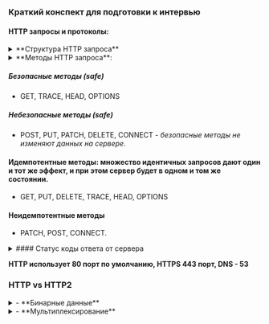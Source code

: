 ### Краткий конспект для подготовки к интервью

#### HTTP запросы и протоколы:

<details>
<summary>**Структура HTTP запроса**</summary>

1. Стартовая строка с адресом для запроса, и тип сообщения. Указывается метод, который определяет действия при получении этого сообщения.

2. Заголовки (Headers), в которых прописаны определённые параметры сообщения. Например, может быть напрямую задан язык.

3. Тело запроса (Request Body), текст сообщения — данные, которые передаются. Например, файлы, отправляемые на сервер.

_У HTTP есть расширение — протокол HTTPS. Буква S в аббревиатуре означает Secure._

</details>

<details>
<summary>**Методы HTTP запроса**:</summary>

1. _GET_ - для запроса данных с сервера (не содержит тела запроса, но на сервере можно настроить и с телом - но это не валидно с точки зрения REST). Не изменяет данные на сервере, сохраняется историей браузера. **Ограничен 2048 символами** - включая квери параметры. _Кешируется, можно сохранять в закладки, не безопасен для пересылки данных_
   _Неидемпотентный метод_. По умолчанию используется при клике на сабмит формы.

2. _POST_ - отправка данных, создание или обновление ресурса. Данные передаются через тело запроса. Обязателен ответ от сервера - или с сохраненной записью или с ИД или новой ссылкой и т.д. _Неидемпотенттный_ **при отправке множества запросов с одними и теми же данными создаст разный эффект**, т.е. - будут другие ИД у записей в БД или создастся дубликаты и т.д. _Не кешируется, не сохраняется браузером, нет ограничений по длине тела запроса_

3. _PUT_ - создание или обновление ресурса. Отличие от POST - не требует ответа от сервера - полностью перезаписывает данные. _Идемпотентный_ - т.е. **при отправке множества идентичных запросов жедает такой же эффект - как и при отпраке одного**.

4. _PATCH_ - обновление ресурса. Отличие от PUT - **можно обновлять частично**, в зависимости от отправляемых данных. _Идемпотентный_ - задуман _как идемпотентный_, но фактическая реализация может отличаться. На практике _рекомендуется реализовывать запросы PATCH идемпотентным образом_, чтобы обеспечить согласованное поведение на сервере и в БД.

5. _DELETE_ - eудаление ресурса или данных. Тело запроса отсутствует, нужен только идентификатор ресурса.

6. _HEAD_ - идентичен GET запросу, но бех ответа со стороны сервера. Так называемый _Preflight_ запрос - т.е. используется для предзапроса, передавая информацию о предстоящем запросе. Просто возвращает метаданные о ресурсе на сервере. Возвращает все заголовки, связанные с ресурсом по заданному URL, но фактически не возвращает ресурс.
   В основном используется для проверки:

- размера ресурса на сервере;
- существует ли ресурс на сервере;
- дата последнего изменения ресурса;
- срок действия кэшированного ресурса на сервере.

7. _OPTIONS_ - метод HTTP OPTIONS возвращает список поддерживаемых и разрешенных методов, параметры и требования для конкретных ресурсов и возможностей сервера, не предпринимая никаких действий с ресурсом и не запрашивая его. В ответе в хедере Allow могут указываться разрешенные методы HTTP, в заголовках для CORS также разрешенные CORS. По соображениям безопасности, когда отправляем данные на другой домен (междоменные запросы), браузеры обычно отправляют «Preflight» запрос HTTP OPTIONS на сервер перед отправкой туда данных. Не содержит тело запроса, может иметь ответ от сервера. _Безопасный, идемпотентный_

8. _TRACE_ - используется _для диагностики, отладки и устранения неполадок_. Он просто возвращает диагностическую трассировку, в которой регистрируются данные цикла запрос-ответ.Содержимое трассировки часто представляет собой просто ответное эхо от сервера различных заголовков запросов, отправленных клиентом.

9. _CONNECT_ - запускает двустороннюю связь с запрошенным ресурсом . Его можно использовать для открытия туннеля для доступа к сайтам, использующим TLS(HTTPS). Клиент запрашивает прокси-сервер HTTP туннелировать TCP- соединение до желаемого пункта назначения. Затем прокси-сервер устанавливает соединение от имени клиента. После установления соединения прокси-сервер продолжает ретранслировать поток TCP клиенту и обратно. Пошаговый метод, не имеет тела запроса, без ответа, не кешируется, небезопасный, неидемпотентный. Иногда требует специфичных заголовков Proxy-Authorization.

A HEAD request is useful for checking what a GET request will return before actually making a GET request - a HEAD request can read the Content-Length header to check the size of the file, without actually downloading the file

</details>

##### Безопасные методы (safe)

- GET, TRACE, HEAD, OPTIONS

##### Небезопасные методы (safe)

- POST, PUT, PATCH, DELETE, CONNECT - _безопасные методы не изменяют данных на сервере_.

#### Идемпотентные методы: множество идентичных запросов дают один и тот же эффект, и при этом сервер будет в одном и том же состоянии.

- GET, PUT, DELETE, TRACE, HEAD, OPTIONS

#### Неидемпотентные методы

- PATCH, POST, CONNECT.

<details>
<summary>#### Статус коды ответа от сервера</summary>

- 1xx. Информационные 100 - 199

- 2xx. Успешные 200 - 299

- 3xx. Перенаправления 300 - 399

- 4xx. Клиентские ошибки 400 - 499

- 5xx. Серверные ошибки 500 - 599

</details>

**HTTP использует 80 порт по умолчанию, HTTPS 443 порт, DNS - 53**

### HTTP vs HTTP2

<details>
<summary>- **Бинарные данные**</summary>

В HTTP данные передаются серверу в формате текста - не производительный вариант.

HTTP/2 использует бинарный формат (машинный код). Данные меньше размером, скорость передачи и парсинга выше. Браузеры с поддержкой HTTP/2 кодируют запросы в бинарный формат перед отправкой, а сервер обрабатывает запрос и декодирует.

</details>
<details>
<summary>- **Мультиплексирование**</summary>
<details>
Схема работы упрощенно сайта: GET-запрос → возвращает HTML-страницу → подключает доп ресурсы: js, css, картинки, шрифты --> сайт становится интерактивным для пользователя.

В HTTP/1.0 для загрузки каждого ресурса устанавливалось новое TCP/IP соединение. HTTP/1.1 принёс keep-alive, позволил загружать множество ресурсов в рамках одного соединения. Это значительно увеличило производительность протокола. Загрузка ресурса была последовательной (waterfall): нельзя получить следующий ресурс, пока не получен предыдущий. Т.е. зависший запрос блокирует отправку всех остальных.

В HTTP/2 вся информация бьётся на бинарные кусочки — фреймы. Они собираются в потоки - streams, для каждого запрашиваемого ресурса создаётся отдельный stream. Данные передаюся вперемешку в одном TCP/IP соединении. Принимающая сторона самостоятельно соберёт все фреймы из одного потока и обработает их. Клиент теперь может прервать получение одного потока, не закрывая соединение.

</details>
<details>
<summary>- **Сжатие заголовков через HPACK**</summary>

Раньше сжатие тела и заголовков происходило на уровне TLS. Это более низкий уровень по отношению к HTTP (микс транспортного уровня и уровня приложения). Он не знает, какой тип данных сжимает, и жмёт все через gzip.

Алгоритм сжатия был подвержен атакам типа CRIME3 и в результате злоумышленники получали авторизационные куки из сжатых заголовков. Поэтому многие сети блокировали сжатие заголовков, чтобы защитить пользователей от атак.

HTTP/2 представили новый алгоритм сжатия заголовков HPACK4. Он не использует DEFLATE и заточен под эффективную защиту от CRIME-атак. С ним новая версия HTTP стала производительнее и безопаснее.

</details>
<details>
<summary>- **Приоритизация потоков**</summary>

Управление порядком обработки и передачи потоков данных на одном соединении. Улучшает производительность, управление ресурсами эффективнее, гибкий контроль рендеринг страницы.

При отправке параллельных запросов на сервер клиент может расставить приоритеты ответов. Присваивается каждому потоку вес от 1 до 256. Чем выше вес, тем выше приоритет. Потоки могут быть связаны с ресурсами на сервере: изображениями, CSS-файлами, HTML-страницами и др.

Сервер обрабатывает данные с более высоким приоритетом, даже если это не первый поток, который был отправлен. Клиент может указывать также зависимости между потоками. Тогда сервер создаёт дерево зависимостей, которое определяет порядок получения данных.

</details>

- **Server push**

Функция, кот. позволяет серверу начать передачу ресурсов на клиент ещё до запроса.

<details>
<summary>**Как это работает:**</summary>

Клиент отправляет запрос --> GET /index.html. --> cервер определяет, что будет нужно для полной загрузки страницы. Например, CSS, JS и изображения --> сервер создаёт множество потоков данных и начинает отправлять эти ресурсы через Server Push на клиент, даже если он ещё не запросил их --> Клиент получает ресурсы и может начать их загрузку, даже если они не запрошены явно.

Server Push использует механизмы мультиплексирования и приоритизации потоков.
Но Server Push _эффективен, только если сервер точно знает, какие ресурсы нужны для загрузки страницы_. Иначе случится ненужная передача ресурсов и ухудшение производительности.

</details>
### HTTPv.3 - ключевые особенности

HTTP2 использует TCP (или TLS - for secure), HTTP3 - транспортный протокол под названием QUIC - отличается от TCP по ключевым пунктам, поэтому использовать поверх него HTTP/2 очень сложно.
Поэтому HTTP/3 — изменение HTTP/2 для адаптации к новому протоколу QUIC.
**_Расшифровка_ Quick UDP Internet Connections**

1. **TCP**
   1.1 _TCP требует рукопожатие для установки нового соеинения (handshake), для проверки, что клиент и сервер существуют и готовы обмениваться данными. Если клиент и сервер находятся далеко, время кругового пути - затраченное на отправку синрала и получения отчета о его доставке (round-trip time, RTT) может составить более 100 мс, что приводит к ощутимым задержкам._
   1.2 _TCP_ передает все, как один «файл», даже для нескольких файлов одновременно (например, загружаем страницу с несколькими ресурсами). Т.е. это задержки при передаче в случае сбоя в очереди (head-of-line (HoL) blocking).

**по факту поэтому HTTP/3 могли назвать _HTTP/2-over-QUIC_**

2. **QUIC** _находится поверх UDP протокола транспортного уровня_
   2.1 это универсальный транспортный протокол. QUIC работает поверх ещё одного протокола — UDP (_отличие от TCP в параллельной загрузке данных и из неблокировании, даже если они потерялись, удобно для видео хостингов - не важно с какого места начать передачу и т.д._). QUIC может быть и отдельным протоколом, но тогда, как и для обновления _TCP_: нудно обновить все устройства в интернете для работы с QUIC. Поэтому его разместили поверх UDP.
   2.2 использует подтверждение полученных пакетов и повторные передачи, чтобы добрать то, что потерялось - т.е. _блокирует не всю передачу данных - а только тот поток, где потерялись - потом их дошлет_.
   2.3 QUIC глубоко интегрирован с TLS - т.е. работает только с TLS, поддерживает несколько независимых потоков байтов, использует идентификаторы соединений, использует фреймы.
   **Т.е. HTTP3 по умолчанию зашифрован**
   2.4 Поддерживает миграцию соединений - т.е. соединения могут дольше оставаться активными. QUIC вводит новую концепцию — **идентификатор соединения CID**. Каждому соединению между двумя конечными точками помимо четырёх параметров (ранее в _TCP_ это были _IP-адрес клиента_ + _порт клиента_ + -IP-адрес сервера* + *порт сервера\*) присваивается уникальный номер. Поскольку **CID** определяется на транспортном уровне в самом QUIC.
   Ранее при перемещении между сетями - в TCP - перезапускалось соединение при перемещении сервера или клиента (изменении одного из 4-х указанных параметров). QUIC меняет CID при каждом переходе в новую сеть - для избежания хакерских атак. Но клиент и сервер "знают" общий список рандомно генерируемых CID, которые связаны с одним и тем же соединением - поэтому соединение не переустанавливается (сервер и клиент сверяют доступные CID).
   2.5 Гибкость и простота развития QUIC - занимает переход на него и развитие меньше времени.

3. - **Сжатие заголовков через QPACK**

4. Более быстрое установление соединения - _из-за сокращенного механизма рукопожатий_ теперь шифрование части ключа уже происходит на сервере и клиенте. За счет этого проходит сразу обмен данными, т.е. нулевое время прохождения туда и обратно (0-RTT).
5. Контроль и восстановление перегрузок

6. HTTP/3 имеет более высокую пропускную способность - из-за мультиплексирования запросов по одному соединению.

### Способы отмены запроса

##### Abort Controller - для fetch больше всего делается

- для таких целей существует специальный встроенный объект: AbortController, для отмены не только fetch, но и других асинхронных задач:

1. - создаем объект

```javascript
const controller = new AbortController();
```

Экземпляр имеет единственный метод abort() и единственное свойство signal.
_При вызове abort():_ генерируется событие с именем abort на объекте controller.signal
_свойство controller.signal.aborted становится равным true_ 2. Чтобы узнать о вызове abort(), ставим обработчики на controller.signal, чтобы отслеживать его.

```javascript
const controller = new AbortController();
const signal = controller.signal;

signal.addEventListener('abort', callback);
```

3. Вызываем метод _abort()_ - где необходимо

```javascript
const controller = new AbortController();
const signal = controller.signal;

signal.addEventListener('abort', callback);

controller.abort(); //здесь выполнится callback
```

4. Для fetch-запроса из браузерного API есть доп. опция signal? рядом с хедером и т.д.

```javascript
const controller = new AbortController();
fetch(url, {
  signal: controller.signal,
});
```

5. Вызываем событие и fetch отменится - и промис завершится с ошибкой - которую надо отловить

```javascript
controller.abort();
```

**AbortController** масштабируемый - т.е. может отменить несколько фетч запросов сразу

```javascript
const urls = ['url/1','url/2'...];

const controller = new AbortController();

const fetchList = urls.map(url => fetch(url, {
  signal: controller.signal
}));

const results = await Promise.all(fetchJobs);

// вызов controller.abort() прервёт все вызовы fetch сразу и завершит ошибкой
// обработка ошибки от вызова abort()
catch(err) {
  if (err.name == 'AbortError') {
    errorCallback();
  } else {
    throw err;
  }
}
```

**соответственно, если надо управлять гибко отменой - надо создать несколько объектов abortController**

##### `abort()` в объекте запроса - для старого XMLHttpRequest.

##### Промисы и async/await:

При использовании промисов или async/await, можно использовать Promise.race, чтобы создать гонку между промисом запроса и промисом отмены. Как только промис отмены выполнится первым, вы сможете обработать отмену запроса.

```javascript

```

##### Использование Axios (или других HTTP клиентов):

- Некоторые HTTP клиенты, такие как Axios, предоставляют встроенные методы для отмены запросов.

```javascript
import axios from 'axios';

const cancelTokenController = axios.CancelToken.source();

axios
  .get('https://api.example.com/data', { cancelToken: cancelTokenController.token })
  .then((response) => {
    console.log(response.data);
  })
  .catch((error) => {
    if (axios.isCancel(error)) {
      console.log('Request cancelled:', error.message);
    } else {
      console.log('Error:', error.message);
    }
  });

cancelTokenController.cancel('Request cancelled manually'); //cancel event
```

### Объекты в JS

<details>
<summary>Методы объектов</summary>

- **Создание объектов**

```javascript
const obj = {}; // литеральная запись - прямое создание
const obj2 = new Obj(); // с помощью конструктора
/*
Несмотря на то, что obj и obj2 неизменные, свойства объекта можно менять, т.к. объект хранится по ссылке. Изменение внутреннего состояния не изменяет ссылку.
Но нельзя перезаписать объект obj2='other type' //TypeError: Assignment to constant variable
*/
function FuncConstructor(prop1, prop2) {
  //функция-конструктор
  this.key1 = prop1;
  this.key2 = prop2;
}
/* is the same as implicitly {
	const this={};
	{body function}
	return this;
}*/
// обязательно вызывать только с new - если вызвать без new - просто вернет undefined;
class ObjCreator {
  constructor(prop1, prop2) {
    this.key1 = prop1;
    this.key2 = prop2;
  }
  //come methods
  sayHi() {
    return `Hi user ${this.key1}`;
  }
}
//современный синтаксис - класс вместо функции конструктора
// в данном случае вернет при вызове без new - TypeError - нельзя вызывать класс без new!!!

//Использование метода Object.create
const newObj = Object.create(prototype, props); //мы можем передать прототип - т.е. тот объект, от которого наследуемся - и таким образом мы получим доступ к его свойствам
//props - это обязательно объект с ключами и значениями

const newObj = Object.create({}, { user: 'user' }); //к пустому объекту добавим св-во user

//можно добавлять дескрипторы свойств
const newObj = Object.create({}, { name: { value: 'user', enumarable: false, writable: true, configurable: false } });
//или включать геттеры и сеттеры
const newObj = Object.create(
  {},
  {
    name: {
      value: '',
      enumarable: false,
      writable: true,
      configurable: false,
      get: function () {},
      set: function () {},
    },
  }
);

//через Object.defineProperty(); || Object.defineProperties();
const obj1=Object.defineProperty({}, 'user', {get:, set:, descriptors: writanle,enumarable,configurable});
```

- удаление свойств: - удаляет свойство объекта - при образении к такому св-ву вернется undefined - как и у любошо несуществующего св-ва

- более структурно см. (Дескрипторы на learnJS)[https://learn.javascript.ru/descriptors-getters-setters]

```javascript
delete object.someProperty;
delete object['property'];
```

- новый синтаксис объявления свойств (_касаемо методов_):

```javascript
const obj = {
  name: 'defaultName',
  sayHi: function () {
    console.log('hi');
  },
}; // old
const objNew = {
  name: 'defaultName',
  sayHi() {
    console.log('hi');
  },
}; //new
//when we have variables
const name = 'name';
const lastName = 'lastName';
const objShort = {
  name,
  lastName,
};
//the same as {name: name, lastName:lastName};
```

- обращение к св-ву объекта через `. obj.prop` или через квадратные скобки - удобно для переменных или составных свойств (типа класса в ДОМ узлах) `obj[property] или obj['complete__className-prop']`

- _ограничения_ - ключи - только строки или символы, значения - любой тип данных;

</details>

<details>
<summary>Копирование объектов в JS</summary>

1. `Object.assign(target, source1,...,sourceN)`;
   где target - целевой объект - source - объект(ы) из которого копируются свойства.
   - копирует _только перечисляемые и собственные свойства_ _из исходного_ объекта _в целевой_ объект. Он использует [[Get]]-источник и [[Set]]-цель, поэтому будет вызывать геттеры и сеттеры . В итоге метод _просто присваивает_ свойства, а _не копирует или определяет новые_.
     Для копирования определений свойств (включая их перечисляемость) в прототипы надо использовать `Object.getOwnPropertyDescriptor()` - **возвращает объект со всеми флагами и дескрипторами указанного свойства объекта** - в и `Object.defineProperty()` - для переопределнеия свойства с его конфигурацией.
     **осуществляет только поверхностное копирование**
2. _spread_ - оператор
   `const obj={...source}` - _только поверхностное копирование_

3. сторонние библиотеки - (`cloneDeep from lodash`) - полное копирование объекта

4. `JSON.parse(JSON.stringify(obj))` - _полное копирование_ - но некорректно копирует методы, массивы
   Не обрабатывает _несериализуемых данные_: примитив undefined, функция, symbol - при вызове JSON.stringify получаем undefined.

- если такие параметры будут в массиве, то такие значения будут превращены в null;
- если в объекте: такие значения будут опущены, а symbol если он является ключом объекта будет проигнорирован.
</details>

5. Собственная функция копирования с рекурсивным обходом всех ключей

#### Функция structuredClone()

<details>
<summary>Глубокое копирование объектов в JS</summary>

`structuredClone` является встроенным методом, который позволяет создавать глубокую копию объекта или сложной структуры данных - т.е. объекта window или global nodeJS. Предоставляется `Web API` в современных браузерах. Рекурсивно клонирует свойства и вложенные объекты.

**Пример**

```javascript
const originalObject = {
  name: 'John',
  age: 30,
  addresses: [{ street: '123 Main St', city: 'New York' }],
};

const clonedObject = window.structuredClone(originalObject) || structuredClone(originalObject);
```

**Ограничения**

- Функции и методы не клонируются;

- некоторые свойства, как символы или свойства с круговыми ссылками, не могут быть сериализованы и исключаются во время процесса клонирования. Полученная копия не будет содержать эти свойства.

- Узлы DOM и сложные встроенные объекты: File или Blob.

Для большей инфорации см. (Доку от MDN)[https://developer.mozilla.org/en-US/docs/Web/API/structuredClone]

</details>

### Функции и контекст выполнения

Сущуствует три вида контекста выполнения:

- Глобальный контекст - существует всегда - неможет быть больше одного такого контекста;
- Контекст выполнения функции - создается в момент вызова какой-то функции - для каждой функции свой контекст выполнения;
- Котекст выполнения функции _eval_ - деприкейтел в JS - из-за уязвимости.

**JS хранит и отслеживает контексты в стеке вызовов - _call stack_** - LIFO - структура (последний пришел, первый вышел) - после выполнения функции ее контекст удаляется - и переходим к контексту, находящемуся под ней.

_Создание контекста выполнения_

- Определяется this и осуществляется привязка this (this binding);
- Создаётся компонент LexicalEnvironment;
- Создаётся компонент VariableEnvironment;
  Условно 'под капотом'

```javascript
ExecutionContext={
	ThisBinding=<this value>,
	LexicalEnvironment={...},
	VariableEnvironment={...},
}
```

**Способы привязки контекста**

1. привязка через new

```javascript
function Foo(a){
	this.a=a;
}

var foo=new Foo(4);
foo.a=? //4
```

2. явная привязка (call, apply, bind)

```javascript
function foo(a){
	console.log(this.a);
}
const obj2={a:6};


foo.call(obj2, a)=? //6 - obj2 - указываем, какой контекст привязывать для foo, след.аргумент - переменная
//call, apply - сразу же вызывают функцию с указанными аргументами, bind - только привязывает контекст и устанавливает аргументы для функции, но не вызывает ее
```

3. неявная привязка

```javascript
function foo(a){
	console.log(this.a);
}
const obj2={a:2, foo: foo};


obj2.foo()=? //2  - в данном случае контекст - это объект до точки.
```

4. неявная привязка

```javascript
function foo(a){
	console.log(this.a);
}
var a=2;


foo()=? //2  - в данном случае контекст - зависит от окружения функции - и берется из вне - т.е., для глобальной функции - это window - браузер, global - node, 'use srtict' - undefined.
```

**Приоритет привязок - именно такой, как и указано в номерах привязок - и перебить их нельзя - т.е. привязка работает _только один раз_**

- иными словами **Один раз привязанный контекст не может быть “перепривязан” снова.**

- _call_ vs _apply_ - различие только в том, что apply принимает аргументы в виде массива, call - через запятую в виде последоваьельности `call(ctx, arg1,arg2,...,argN)` `apply(ctx, [arg1,arg2,...,argN])`

<details>
<summary>Коньекст вызова стрелочной функции</summary>

- Особенности стрелочной функции

1. синтаксис - более сокращенный

```javascript
const foo = (arg) => {
  //body
  return smth;
};
// сокращенно если нет тела функции
const foo = (arg1, arg2) => smth;
// если только один аргумент, то еще проще (скобки опускаются)
// const foo = arg2 => smth; - но рекомендуется все равно оборачивать - для большей читаемости кода
```

2. нет своего контекста this - т.е. контекст берется из контекста родителя в момент определения функции
3. нет псевдомассива arguments
4. не может быть конструктором (нельзя вызвать с new, нет метода super)

**Стрелочные функции всегда используют this окружающего контекста!**

</details>

#### Структуры данных в JS

1. Массивы

_Массивы в JS являются “неправильными”_ - это спископодобные объекты, чьи прототипы содержат методы для операций обхода и изменения массива.

- совмещают в себе функции сразу нескольких структур данных - не так как в других языках программирования.
**упорядоченные списки** - каждый элемент имеет свой индекс и доступ к нему по индексу
**объекты** - массивы имеют свои свойства, как и у объекта - типа length, можно задавать массиву свои свойства
<details>
<summary>Контекст вызова стрелочной функции</summary>

```javascript
const arr = ['a', 'b', 'c'];
arr.prop1 = 'value1'; // валидно 0 но свойство не доступно в цикле for .. of .. - только для fot .. in..

for (const key in arr) {
  console.log(key);
  console.log(arr[key]);
}

for (const digit of arr) {
  console.log(digit);
}
```

**Динамические массивы:** В JS массивы могут изменять размер во время выполнения программы, добавляя новые элементы или удаляя существующие. _Ни размер JS-массива, ни типы его элементов_ **не являются фиксированными**. Размер массива может увеличиваться и уменьшаться в любое время, то нет гарантии, что массив окажется _плотным (т.е. заполненным полностью - **в отличие от разряженного**)_.

В других языках программирования длина массива должна быть неизменной. Для того, чтобы добавить элемент в массив, нужно создать новый массив длиннее старого на 1 элемент, затем скопировать в него все значения старого массива и в качестве последнего элемента указать новое значение.
**Ассоциативные массивы:** В JS массивы могут быть _ассоциативными_, где в качестве индексов могут использоваться не только числа, но и строки или символы. Это позволяет создавать массивы, в которых каждому элементу присваивается уникальный ключ.
`const arr=[['key1','value1'],['key2','value2'],...,['keyN', 'valueN']]`
_но лучше для этого использовать специальные типы данных_ - объекты, Мар.

- массив может содержать ращличные типы данных - как примитивы, так и другие объекты, массивы.

</details>

#### Алгоритмы сортировок

1. Сортировка пузырьком - неоднократно сравнивает соседние элементы и меняет их местами, если они расположены в неправильном порядке. Перебор идет до тех пор, пока замены больше не понадобятся. Сложность алгоритма O(n^2) в среднем и худшем случаях;

<details>
<summary>Пример кода JS</summary>

```javascript
function sortBubble(arr) {
  for (let i = 0; i < arr.length; i++) {
    for (let j = 0; j < arr.length; j++) {
      if (arr[j + 1] < arr[j]) {
        [arr[j], arr[j + 1]] = [arr[j + 1], arr[j]];
      }
    }
  }
  return arr;
}
```

</details>

2. Сортировка выбором - на каждой итерации выбирается самый маленький элемент (или самый большой) из несортированной области и перемещается в конец сортированной. во всех случаях имеет сложность O(n^2)

<details>
<summary>Пример кода JS</summary>

```javascript
function sortSelection(arr) {
  for (let i = 0; i < arr.length; i++) {
    const min = i;
    for (let j = i; j < arr.length; j++) {
      if (arr[j] < arr[min]) {
        min = j;
      }
    }
    [arr[i], arr[min]] = [arr[min], arr[i]];
  }
  return arr;
}
```

</details>

3. Циклическая сортировка - основная идея алгоритма - разложение массива на циклы. Внутри этих циклов происходят перестановки элементов до тех пор, пока все циклы не завершатся и массив не будет отсортирован. Сложность O(n^2).
   Является _нестабильным алгоритмом_ - _не гарантирует сохранение относительного порядка элементов с одинаковыми ключами при сортировке_. Т.е., если в исходном массиве есть два элемента с одинаковыми ключами, то после сортировки они могут поменяться местами.

4. Быстрая сортировка;

<details>
<summary>Пример кода JS</summary>

```javascript
function sortSelection(arr) {
  for (let i = 0; i < arr.length; i++) {
    const min = i;
    for (let j = i; j < arr.length; j++) {
      if (arr[j] < arr[min]) {
        min = j;
      }
    }
    [arr[i], arr[min]] = [arr[min], arr[i]];
  }
  return arr;
}
```

</details>;

### Принципы написания кода

1. DRY — Don't Repeat Yourself (или DIE — Duplication Is Evil) -

- не повторяться при написании кода. Все, что есть в проекте, д. б. определено один раз, чтобы избежать потом правок в несколько повторяющихся фрагментов кода вместо одного, также дублированный код приводит к накоплению нежелательного кода и затрудняет его понимание и чтение;

**Примеры**

<details>
<summary>группировка CSS селекторов</summary>

```javascript
h1 {
  color: #ff0000;
  font-family: Arial;
}
h2 {
  color: #ff0000;
  font-family: Arial;
}
h3 {
  color: #ff0000;
  font-family: Arial;
}
h4 {
  color: #ff0000;
  font-family: Arial;
}
//WRONG
We can use h1,h2,h3,h4{
	color: #ff0000;
  font-family: Arial;
}
```

</details>;

<details>
<summary>циклы</summary>

```javascript
// non DRY code
console.log('corn');
console.log('pita');
console.log('potato');
console.log('tortilla');
// WRONG

const chips = ['corn', 'pita', 'potato', 'tortilla'];

for (let i = 0; i < chips.length; i++) {
  console.log(chips[i]);
}
// RIGHT
```

</details>;

2. KISS — keep it short simple / keep it simple, stupid

- чем проще код, тем легче его понять всем людям, занимающимся его поддержкой. Простота означает отказ от использования сложных шаблонов и ненужных усложнений.;

3.  YAGNI — You ain't gonna need it

- все, что не требуется для того, чтобы проект работал так, как запланировано, в нем быть не должно. Или _не стоит писать функционал на будущее, если он не нужен прямо сейчас_.

4. Комментарии - используй комментарии - там, где необходимо оюъяснить код - но только в исключительных случаях - осмысленные имена функций, переменных - помогут избежать написания комментариев, т.к. должны быть самоговорящими о действии той или иной функции.

4.1 TODO - использовать в коде удобно для пометки запланированной задачи, фичи на будущее.

```javascript
// TODO: move this to the configuration file...
//example
```

#### Антипаттерны чистого кода

1. _Преждевременная оптимизация_

- примеры: кэширование до того, как провели профилирование, использование сложных и недосказанных правил вместо алгоритмов, работа с новыми, непротестированными фреймворками, библиотеками, которые могут повести себя плохо под нагрузкой в будущем.
- **как избежать**: сначала писать чистый, читаемый, работающий код, используя известные и проверенные алгоритмы и инструменты.

2. _Спагетти-код_

- код с практически нулевой структурой, ничего не модулируется. файлы случайным образом разбросаны по случайным каталогам, ход программы трудно проследить.

3. _Золотой молот_ - применение везде и во всем одного и того же функционала, паттерна, программы.

- везде применять знакомый и любимый архитектурный подход, Например, даже если писать кож надо в два раза дольше, а программа в итоге станет менее производительной, но это же работает - зачем менять то что работает.

**Как избежать** постоянная учеба на протяжении всей карьеры, выбирать наиболее подходящий язык для проекта. Продумывать архитектуру и выходить за рамки обыденного, пробовать в работе новые инструменты и новые способы решения проблем.

4. _Лодочный якорь_ - оставлять неиспользуемый код в базе, вдруг он понадобиться позже.

Лишний или устаревший код увеличивает время сборки, можно перепутать рабочий и нерабочий код, нечаянно добавив последний в продакшн.

5. _Мертвый код_ - чаще всего этот антипаттерн встречается в коде, который написали для проверки концепции, а затем запустили в производство. Этот код вреден, потому что нельзя определить, нужен ли он для работы программы, или нет.

6. _Разрастание кода_ - предполагает наличие в кодовой базе объектов, которые существуют исключительно для вызова других, более важных объектов. Это добавляет ненужный уровень абстракции и сбивает с толку, когда необходимо разобраться в работе программы. _Лучшее решение_ — просто удалить лишний объект. Переместите ответственность за вызов необходимого объекта на вызывающий объект.

7. _Божественный объект_ или _швейцарский нож_ - такие объекты делают слишком много. Могут и отвечать за идентификатор пользователя, идентификатор транзакции, имя и фамилию клиента, общую сумму транзакции, товары, которые покупает пользователь…

_Решение_ разделять такие объекты на отдельные модули. - аналог _single responsibility_ в SOLID.

#### Способы хранения информации

1. LocalStorage, SessionStorage - объекты веб-хранилища, которые врщволяюь хранить пары ключ/значение в браузере.

- объекты веб-хранилища не отправляются на сервер при каждом запросе.
- поэтому можно хранить гораздо больше данных (как минимум до5 МБ и этот размер можно поменять в настройках браузера)
- сервер не может манипулировать объектами хранилища через HTTP-заголовки, только при помощи JavaScript.
- хранилище привязано к источнику (домен/протокол/порт). Т.е. разные протоколы или поддомены определяют разные объекты хранилища, и они не могут получить доступ к данным друг друга.
- объект localStorage доступен всем окнам из одного источника, если мы устанавливаем данные в одном окне, изменения становятся видимыми в другом.
- объекты веб-хранилища нельзя перебрать в цикле, они не итерируемы, но можно пройти по ним, как по обычным массивам.

```javascript
for (let i = 0; i < localStorage.length; i++) {
  console.log(localStorage.key(i));
}
```

**Методы**:

- `setItem(key, value)` – сохранить пару ключ/значение.
- `getItem(key)` – получить данные по ключу key.
- `removeItem(key)` – удалить данные с ключом key.
- `clear()`– удалить всё.
- `key(index)` – получить ключ на заданной позиции.
- `length` – количество элементов в хранилище.
  **Также можно получать удалять данные как в обычном объекте**:

2. SessionStorage vs LocalStorage

2.1. sessionStorage существует только в рамках текущей вкладки браузера.
2.2. Другая вкладка с той же страницей будет иметь другое хранилище (sessionStorage привязан не только к источнику, но и к вкладке браузера).
2.3. Данные продолжают существовать после перезагрузки страницы, но не после закрытия/открытия вкладки (в localStorage даже после перезагрузки браузера).

- методы такие же как и у localStorage

- При обновлении данных в localStorage или sessionStorage, генерируется событие **storage**:

- key – ключ, который обновился (null, если вызван .clear()).
- oldValue – старое значение (null, если ключ добавлен впервые).
- newValue – новое значение (null, если ключ был удалён).
- url – url документа, где произошло обновление.
- storageArea – объект localStorage или sessionStorage, где произошло обновление.

**событие срабатывает на всех остальных объектах window**, _где доступно хранилище_, _кроме окна_, _которое его вызвало_.

3. Cookie - это небольшие строки данных, которые хранятся непосредственно в браузере. Они являются частью HTTP-протокола.

- _Куки обычно устанавливаются веб-сервером_ при помощи заголовка **Set-Cookie**. Затем _браузер автоматически добавляет их_ в (почти) каждый запрос на тот же домен при помощи заголовка Cookie.

- значение _document.cookie_ (где можно прочитать куки) состоит из пар **ключ=значение**, _разделённых ;_. Каждая пара представляет собой отдельное куки. Чтобы найти куки, надо сначала разбить строку из document.cookie по ";".

- запись в _document.cookie_ обновит только упомянутые в ней куки, но при этом не затронет все остальные.

```javascript
document.cookie = 'user=Ivan';
//только обновит куки с ключом user - все остальные не перезатрутся

document.cookie = encodeURIComponent(key) + '=' + encodeURIComponent(value);

// Для сложных ключей-значений надо использовать встроенную функцию _encodeURIComponent_
```

- _ограничения для куки:_

1. после `encodeURIComponent` пара `name=value` не должна занимать более 4Кб.

2. общее количество куки на один домен ограничивается примерно 20+ (зависит от браузера).

3. У куки есть ряд настроек, указываются после пары ключ=значение и отделены друг от друга разделителем ;
   `user=Ivan; path=/; expires=Data ...`
   Примеры:

- _path=/mypath_ - URL-префикс пути, куки будут доступны для страниц под этим путём. **Должен быть абсолютным**. По умолчанию используется текущий путь.
- _domain=sample.com_ - домен определяет, где доступен файл куки. **Нельзя указать здесь какой угодно домен**.
  Также **нет способа разрешить доступ к файлам куки из другого домена**, поэтому other.com никогда не получит куки, установленный по адресу sample.com.
  - по умолчанию куки доступны лишь тому домену, который его установил.
  - по умолчанию файл куки также не передаётся поддомену, например forum.sample.com (но если установить явно domain=sample.com - то тогда поддомены тоже увидят изменения).
- _expires, max-age_ - по умолчанию, если куки не имеют ни одного из этих параметров, то они удалятся при закрытии браузера - т.н. _сессионные («session cookies»)_. Дата должна быть точно в этом формате `Tue, 19 Jan 2024 00:12:07 GMT`, во временной зоне GMT. `date.toUTCString` поможет установить правильную дату.
  `max-age=3600` - продляет время жизни на количество секунд, указанных в параметре.
- _samesite_ предоставляет ещё один способ защиты от CSRF(cross-site-request-forgery) (первый способ - это наличие специального токена в обзении с сервером).
  Куки с _samesite=strict_ или просто _samesite_ никогда не отправятся, даже если пользователь пришёл не с этого же сайта
- _httpOnly_ - запрещает воздействие на куки с помощью JS

### IndexedDB

Это встроенная база данных, более мощная, чем localStorage.

- хранит практически любые значения по ключам, несколько типов ключей
- поддерживает транзакции для надёжности.
- поддерживает запросы в диапазоне ключей и индексы.
- позволяет хранить больше данных, чем localStorage. Интерфейс для IndexedDB, основан на событиях. (есть вариант async/await на промисах)
- Ключ должен быть одним из следующих типов: number, date, string, binary или array.
- Все операции с данными в IndexedDB могут быть сделаны только внутри транзакций - (транзакция - это группа операций, которая или не выполняется вся или вся выполняется).

### Парадигмы программирования

1. Функциональное программирование (ФП)
   1.1 концепции ФП:

- чистые функции (при вызове функции с одними и теми же значениями получается один и тот же результат, т.е. не содержит сайд эффектов).

- декларативность (есть 2 стиля написания **императивный** - подробно и по шагам - по деталям получить желаемый результат - использовать нативные функции для получения резльтата, т.е. _мы пишем инструкцию компьютеру_, **как он должен работать**, **декларативный** - позволяет вам получить необходимый результат, не углубляясь в детали используемых функций, можно использовать уже встроенные функции и т.д., т.е. мы говорим **что сделать**, а не _как это сделать_).

- иммутабельность (подразумевается, что все данные неизменяемы - поэтому нужно или всегда создавать копию данных внутри функции - чтобы был более структурированный подход).

- функции первого порядка, высшего порядка.

Примеры:
**Композиция**

//TODO - complete function compose, carry ...

### Веса селекторов

- _Специфичность_ — это алгоритм, благодаря которому браузер определяет, какие именно стили из всего набора применить к элементу. В вычислениях участвуют CSS-селекторы. Если одному и тому же элементу подходит сразу несколько CSS-правил с разными селекторами, то браузер применяет те стили, вес селектора которых больше.
  **Правило каскада «кто ниже, тот и выигрывает» при этом может нарушаться**

_По убыванию специфичности_:

- Селекторы по _идентификатору_; - (1)
- Селекторы по _классу_, селекторы _по атрибуту_ и селекторы с _псевдоклассами_; - (2)
- Селекторы по _тегу_, _селекторы с псевдоэлементами_ - (3).

- _Комбинаторы_ **+, >, ~**, универсальный селектор **\*** и псевдокласс **:where()** **веса не имеют**.
- псевдоклассы **:is(), :has() и :not()** принимают вес _наиболее специфичного селектора_ внутри скобок.

**Пример расчета:**
Изначально представляем любой селектор в виде трёх нулей: _(0.0.0)_.
(1) увеличивает первую цифру
(2) увеличивает вторую цифру
(3) - третью.

- _div#some_ состоит из одного селектора по тегу и одного идентификатора. Итоговый вес селектора 1.0.1.
- _section h1_ - получаем вес 0.0.2.
- _#block section > .list a_ - получаем вес (1.1.2).

**Атрибут style**
CSS-свойства, написанные в атрибуте style внутри HTML-разметки, **перебивают свойства**, написанные для этого элемента во внешних CSS-файлах или внутри тега <style>. _Атрибут_ style самый специфичный, у него самый большой вес.

**!important**
Ключевое слово _!important_ насильно применяет свойство, после которого написано. _!important_ всегда стоит использовать с осторожностью и не злоупотреблять им. В том числе из-за того, что оно нарушает естественную работу специфичности и каскада.
**Чтобы перебить !important** нужно использовать более специфичные селекторы с этим же !important.

### use strict - ограничения

_объявляется вначале функции либо модуля - тогда весь файл(модуль) или тело функции будет в use strict_

1. В общем

- Выбрасывает ошибки, когда в коде используются некоторые небезопасные конструкции.
- Выключает функции языка, которые запутывают код и потому не должны использоваться.
- Предотвращает использование слов, которые могут быть использованы в качестве ключевых в будущем.

2. Детально

- Интерпретатор в строгом режиме выбросит ошибку, если обратиться к переменной без её объявления:

```javascript
'use strict';

age = 24;
console.log(age);
// Uncaught ReferenceError: age is not defined
```

т.е. - нельзя неявно добавить глобальную переменную

- С помощью Object.defineProperty() или Object.preventExtensions() можно запретить перезаписывать поля объекта. При включённом строгом режиме попытка перезаписать поле приведёт к ошибке -

```javascript
'use strict';

const obj = {};

Object.defineProperty(obj, 'someProp', { value: 'Alex', writable: false });

obj.someProp = 'other'; // Uncaught TypeError: Cannot assign to read only property 'someProp' of object #<Object>.
```

тоже самое и для попытки удалить, добавить свойство при configurable:false

- параметры функции не могут иметь одинаковые имена `func(a,b,a)`- Uncaught SyntaxError: Duplicate parameter name not allowed in this context (без use strict код выполнится, но обратиться к переопределённому параметру невозможно (т.е. выведется перезаписанное значение)). тоже самое со свойствами серриализуемых объектов - одинаковые нельзя создавать - ошибка

- this не ссылается по умолчанию на глобальный объект - будет undefined;
- запрещено использовать зарезервированные слова;
- дополнительно строгий режим не позволяет использовать в коде конструкцию with и очищает переменные, созданные с помощью eval()
- в модулях и классах use strict - default=on;
- запрещает установку свойств primitive-значениям. Без строгого режима, установка свойств просто игнорируется (т.е. работает auto-boxing and unboxing), со строгим режимом, однако, выдаёт TypeError.
-
